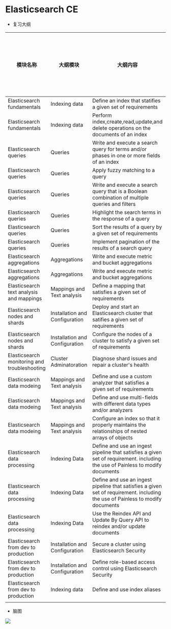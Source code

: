 # Elasticsearch CE

- 复习大纲

| 模块名称                                      | 大纲模块                        | 大纲内容                                                     | 文档                         | 章节                                                         | 实际进度/计划进度 |
| --------------------------------------------- | ------------------------------- | ------------------------------------------------------------ | ---------------------------- | ------------------------------------------------------------ | ----------------- |
| Elasticsearch fundamentals                    | Indexing data                   | Define an index  that statifies a given set of requirements  | Elasticsearch  Reference     | Indices APIs                                                 |                   |
| Elasticsearch  fundamentals                   | Indexing data                   | Perform  index,create,read,update,and delete operations      on the documents of an index | Elasticsearch  Reference     | Document APIs                                                |                   |
| Elasticsearch  queries                        | Queries                         | Write  and execute a search query for terms and/or phases      in one or more fields of an index | Elasticsearch  Reference     | Query DSL Search  APIs                                       |                   |
| Elasticsearch  queries                        | Queries                         | Apply fuzzy  matching to a query                             | Elasticsearch  Reference     | API convertions                                              |                   |
| Elasticsearch  queries                        | Queries                         | Write  and execute a search query that is a Boolean      combination of multiple queries and filters | Elasticsearch  Reference     | Query DSL                                                    |                   |
| Elasticsearch  queries                        | Queries                         | Highlight the  search terms in the response of a query       | Elasticsearch  Reference     | Search APIs                                                  |                   |
| Elasticsearch  queries                        | Queries                         | Sort the results of  a query by a given set of requirements  | Elasticsearch  Reference     | Search APIs                                                  |                   |
| Elasticsearch  queries                        | Queries                         | Implement  pagination of the results of a search query       | Elasticsearch  Reference     | Search APIs                                                  |                   |
| Elasticsearch aggregations                    | Aggregations                    | Write and execute  metric and bucket aggregations            | Elasticsearch  Reference     | Aggregations                                                 |                   |
| Elasticsearch aggregations                    | Aggregations                    | Write and execute  metric and bucket aggregations            | Elasticsearch  Reference     | Aggregations                                                 |                   |
| Elasticsearch text analysis and mappings      | Mappings and Text  analysis     | Define a mapping  that satisfies a given set of requirements | Elasticsearch  Reference     | Indices APIs  Mapping                                        |                   |
| Elasticsearch nodes and shards                | Installation and  Configuration | Deploy  and start an Elasticsearch cluster that satifies a      given set of requirements | Elasticsearch  Reference     | Set up  Elasticsearch                                        |                   |
| Elasticsearch nodes and shards                | Installation and  Configuration | Configure the nodes  of a cluster to satisfy a given set of requirements | Elasticsearch  Reference     | Modules                                                      |                   |
| Elasticsearch  monitoring and troubleshooting | Cluster  Adminatoration         | Diagnose shard  issues and repair a cluster's health         | Elasticsearch  Reference     | Cluster  APIs      cat APIs     Indices APIs                 |                   |
| Elasticsearch data  modeing                   | Mappings and Text  analysis     | Define and use a  custom analyzer that satisfies a given set of requirements | Elasticsearch  Reference     | Analysis indices  APIs                                       |                   |
| Elasticsearch data  modeing                   | Mappings and Text  analysis     | Define and use  multi-fields with different data types and/or analyzers | Elasticsearch  Reference     | Mapping                                                      |                   |
| Elasticsearch data  modeing                   | Mappings and Text  analysis     | Configure  an index so that it properly maintains the      relationships of nested arrays of objects | Elasticsearch  Reference     | Mapping     Query DSL     Aggregations                       |                   |
| Elasticsearch  data processing                | Indexing Data                   | Define  and use an ingest pipeline that satisfies a given set of requirement.     including the use of Painless to modify documents | Elasticsearch  Reference     | Ingest  Nodes     Scripting     Search APIs     Query DSL     Aggregations |                   |
| Elasticsearch  data processing                | Indexing Data                   | Define  and use an ingest pipeline that satisfies a given set of requirement.     including the use of Painless to modify documents | Painless Scripting  Language | Painless     Guide     Painless      API Reference           |                   |
| Elasticsearch  data processing                | Indexing Data                   | Use the Reindex API  and Update By Query API to reindex and/or update documents | Elasticsearch  Reference     | Document  APIs                                               |                   |
| Elasticsearch from  dev to production         | Installation and Configuration  | Secure a cluster  using Elasticsearch Security               | Elastic Stack  Overview      | Securing  the Elastic Stack                                  |                   |
| Elasticsearch from  dev to production         | Installation and  Configuration | Define role-based  access control using Elasticsearch Security | Elastic Stack  Overview      | Securing  the Elastic Stack                                  |                   |
| Elasticsearch from  dev to production         | Indexing data                   | Define and use  index aliases                                | Elasticsearch  Reference     | Indices  APIs                                                |                   |
|                                               |                                 |                                                              |                              |                                                              |                   |



- 脑图



![](C:\Users\Kevin-YE\Desktop\1583428455(1).png)



